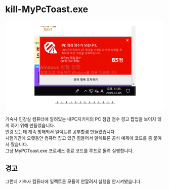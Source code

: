 # kill-MyPcToast.exe

![](./fuxxing.png)

기숙사 인강실 컴퓨터에 깔려있는 내PC지키미의 PC 점검 점수 경고 팝업을 보이지 않게 하기 위해 만들었습니다.  
인강 보는데 계속 방해되서 일렉트론 공부할겸 만들었습니다.  
시험기간에 오랫동안 컴퓨터 잡고 있긴 힘들어서 일렉트론 공식 예제에 코드를 좀 붙여서 짰습니다.  
그냥 MyPCToast.exe 프로세스 종료 코드를 루프로 돌려 실행합니다.  

## 경고
그런데 기숙사 컴퓨터에 일렉트론 모듈이 안깔려서 실행을 안시켜봤습니다.

